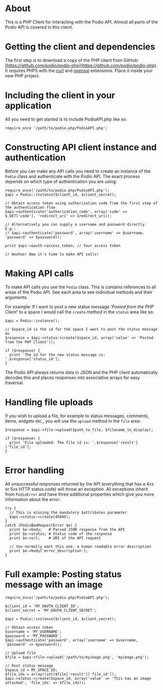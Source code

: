 # About
This is a PHP Client for interacting with the Podio API. Almost all parts of the Podio API is covered in this client.

# Getting the client and dependencies
The first step is to download a copy of the PHP client from GitHub: [https://github.com/podio/podio-php](https://github.com/podio/podio-php). It requires PHP5 with the [curl](http://php.net/manual/en/book.curl.php) and [openssl](http://php.net/manual/en/book.openssl.php) extensions. Place it inside your new PHP project.

# Including the client in your application
All you need to get started is to include PodioAPI.php like so:

    require_once '/path/to/podio-php/PodioAPI.php';

# Constructing API client instance and authentication
Before you can make any API calls you need to create an instance of the `Podio` class and authenticate with the Podio API. The exact process depends on which type of authentication you are using:

    require_once('/path/to/podio-php/PodioAPI.php');
    $api = Podio::instance($client_id, $client_secret);
    
    // Obtain access token using authorization code from the first step of the authentication flow
    $api->authenticate('authorization_code', array('code' => $_GET['code'], 'redirect_uri' => $redirect_uri));
    
    // Alternatively you can supply a username and password directly. E.g.:
    // $api->authenticate('password', array('username' => $username, 'password' => $password));
    
    print $api->oauth->access_token; // Your access token
    
    // Woohoo! Now it's time to make API calls!

# Making API calls
To make API calls you use the `Podio` class. This is contains references to all areas of the Podio API. See each area to see individual methods and their arguments.

For example: If I want to post a new status message _'Posted from the PHP Client'_ to a space I would call the `create` method in the `status` area like so:

    $api = Podio::instance();
    
    // $space_id is the id for the space I want to post the status message on
    $response = $api->status->create($space_id, array('value' => 'Posted from the PHP Client'));
    
    if ($response) {
      print 'The id for the new status message is: '.$response['status_id'];
    }

The Podio API always returns data in JSON and the PHP client automatically decodes this and places responses into associative arrays for easy traversal.

# Handling file uploads
If you wish to upload a file, for example to status messages, comments, items, widgets etc., you will use the `upload` method in the `file` area:

    $response = $api->file->upload($path_to_file, $filename_to_display);
    
    if ($response) {
      print 'File uploaded. The file id is: '.$response['result']['file_id'];
    }

# Error handling
All unsuccessful responses returned by the API (everything that has a 4xx or 5xx HTTP status code) will throw an exception. All exceptions inherit from `PodioError` and have three additional properties which give you more information about the error:

    try {
      // This is missing the mandatory $attributes parameter
      $api->status->create(45605);
    }
    catch (PodioBadRequestError $e) {
      print $e->body;   # Parsed JSON response from the API
      print $e->status; # Status code of the response
      print $e->url;    # URI of the API request
      
      // You normally want this one, a human readable error description
      print $e->body['error_description'];
    }


# Full example: Posting status message with an image
    require_once('/path/to/podio-php/PodioAPI.php');
    
    $client_id = 'MY_OAUTH_CLIENT_ID';
    $client_secret = 'MY_OAUTH_CLIENT_SECRET';

    $api = Podio::instance($client_id, $client_secret);
    
    // Obtain access token
    $username = 'MY_USERNAME';
    $password = 'MY_PASSWORD';
    $api->authenticate('password', array('username' => $username, 'password' => $password));
    
    // Upload file
    $file = $api->file->upload('/path/to/myimage.png', 'myimage.png');
    
    // Post status message
    $space_id = MY_SPACE_ID;
    $file_ids = array((int)$file['result']['file_id']);
    $api->status->create($space_id, array('value' => 'This has an image attached', 'file_ids' => $file_ids));


